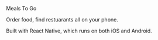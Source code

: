 Meals To Go

Order food, find restuarants all on your phone.

Built with React Native, which runs on both iOS and Android.

